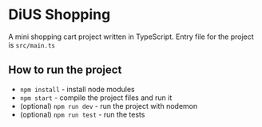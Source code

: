 # DiUS Shopping

A mini shopping cart project written in TypeScript. Entry file for the project is `src/main.ts`

## How to run the project

- ```npm install``` - install node modules
- ```npm start``` - compile the project files and run it
- (optional) ```npm run dev``` - run the project with nodemon
- (optional) ```npm run test``` - run the tests
